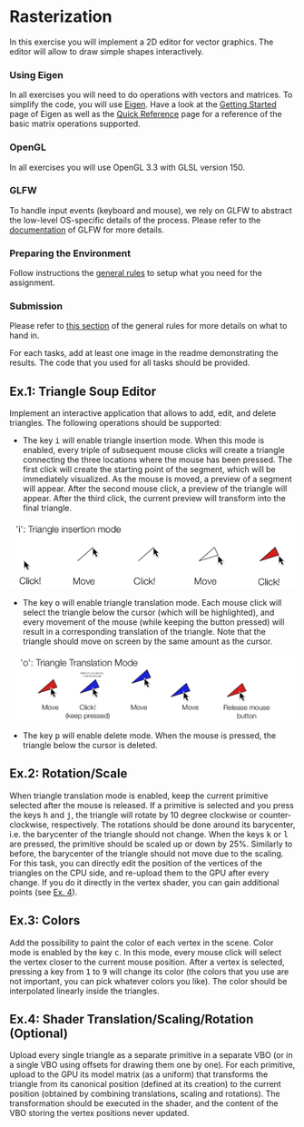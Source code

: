 Rasterization
=============

In this exercise you will implement a 2D editor for vector graphics.
The editor will allow to draw simple shapes interactively.

### Using Eigen

In all exercises you will need to do operations with vectors and matrices. To simplify the code, you will use [Eigen](http://eigen.tuxfamily.org/).
Have a look at the [Getting Started](http://eigen.tuxfamily.org/dox/GettingStarted.html) page of Eigen as well as the [Quick Reference](http://eigen.tuxfamily.org/dox/group__QuickRefPage.html}) page for a reference of the basic matrix operations supported.

### OpenGL

In all exercises you will use OpenGL 3.3 with GLSL version 150.

### GLFW

To handle input events (keyboard and mouse), we rely on GLFW to abstract the low-level OS-specific details of the process. Please refer to the [documentation](http://www.glfw.org/docs/latest/) of GLFW for more details.

### Preparing the Environment

Follow instructions the [general rules](https://github.com/nyu-cg-fall-17/computer-graphics/blob/master/RULES.md) to setup what you need for the assignment.

### Submission

Please refer to [this section](https://github.com/nyu-cg-fall-17/computer-graphics/blob/master/RULES.md#what-to-hand-in) of the general rules for more details on what to hand in.

For each tasks, add at least one image in the readme demonstrating the results.
The code that you used for all tasks should be provided.


Ex.1: Triangle Soup Editor
--------------------------

Implement an interactive application that allows to add, edit, and delete triangles. The following operations should be supported:

- The key <kbd>i</kbd> will enable triangle insertion mode. When this mode is enabled, every triple of subsequent mouse clicks will create a triangle connecting the three locations where the mouse has been pressed. The first click will create the starting point of the segment, which will be immediately visualized. As the mouse is moved, a preview of a segment will appear. After the second mouse click, a preview of the triangle will appear. After the third click, the current preview will transform into the final triangle.

![image](img/i.png)

- The key <kbd>o</kbd> will enable triangle translation mode. Each mouse click will select the triangle below the cursor (which will be highlighted), and every movement of the mouse (while keeping the button pressed) will result in a corresponding translation of the triangle. Note that the triangle should move on screen by the same amount as the cursor.

![image](img/o.png)

- The key <kbd>p</kbd> will enable delete mode. When the mouse is pressed, the triangle below the cursor is deleted.


Ex.2: Rotation/Scale
--------------------

When triangle translation mode is enabled, keep the current primitive selected after the mouse is released. If a primitive is selected and you press the keys <kbd>h</kbd> and <kbd>j</kbd>, the triangle will rotate by 10 degree clockwise or counter-clockwise, respectively. The rotations should be done around its barycenter, i.e. the barycenter of the triangle should not change. When the keys <kbd>k</kbd> or <kbd>l</kbd> are pressed, the primitive should be scaled up or down by 25%. Similarly to before, the barycenter of the triangle should not move due to the scaling. For this task, you can directly edit the position of the vertices of the triangles on the CPU side, and re-upload them to the GPU after every change. If you do it directly in the vertex shader, you can gain additional points (see [Ex. 4](#ex4-shader-translationscalingrotation-optional)).


Ex.3: Colors
------------

Add the possibility to paint the color of each vertex in the scene. Color mode is enabled by the key <kbd>c</kbd>. In this mode, every mouse click will select the vertex closer to the current mouse position. After a vertex is selected, pressing a key from <kbd>1</kbd> to <kbd>9</kbd> will change its color (the colors that you use are not important, you can pick whatever colors you like). The color should be interpolated linearly inside the triangles.


Ex.4: Shader Translation/Scaling/Rotation (Optional)
----------------------------------------------------

Upload every single triangle as a separate primitive in a separate VBO (or in a single VBO using offsets for drawing them one by one). For each primitive, upload to the GPU its model matrix (as a uniform) that transforms the triangle from its canonical position (defined at its creation) to the current position (obtained by combining translations, scaling and rotations). The transformation should be executed in the shader, and the content of the VBO storing the vertex positions never updated.
